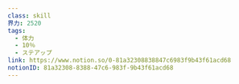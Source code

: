 ```yaml
---
class: skill
界力: 2520
tags:
  - 体力
  - 10％
  - ステアップ
link: https://www.notion.so/0-81a32308838847c6983f9b43f61acd68
notionID: 81a32308-8388-47c6-983f-9b43f61acd68
---
```


